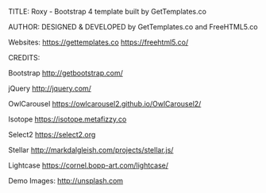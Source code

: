 TITLE: 
Roxy - Bootstrap 4 template built by GetTemplates.co

AUTHOR:
DESIGNED & DEVELOPED by GetTemplates.co and FreeHTML5.co

Websites: https://gettemplates.co https://freehtml5.co/


CREDITS:

Bootstrap
http://getbootstrap.com/

jQuery
http://jquery.com/

OwlCarousel
https://owlcarousel2.github.io/OwlCarousel2/

Isotope
https://isotope.metafizzy.co

Select2
https://select2.org

Stellar
http://markdalgleish.com/projects/stellar.js/

Lightcase
https://cornel.bopp-art.com/lightcase/

Demo Images:
http://unsplash.com
